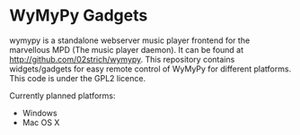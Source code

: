 WyMyPy Gadgets
=============

wymypy is a standalone webserver music player frontend for the marvellous MPD (The music player daemon). It can be found at http://github.com/02strich/wymypy. This repository contains widgets/gadgets for easy remote control of WyMyPy for different platforms. This code is under the GPL2 licence.

Currently planned platforms:

*   Windows
*   Mac OS X
